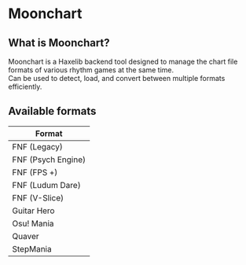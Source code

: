 # Moonchart

## What is Moonchart?
Moonchart is a Haxelib backend tool designed to manage the chart file formats of various rhythm games at the same time.<br>
Can be used to detect, load, and convert between multiple formats efficiently.

## Available formats
| Format               |
|----------------------|
| FNF (Legacy)         |
| FNF (Psych Engine)   |
| FNF (FPS +)          |
| FNF (Ludum Dare)     |
| FNF (V-Slice)        |
| Guitar Hero          |
| Osu! Mania           |
| Quaver               |
| StepMania            |
